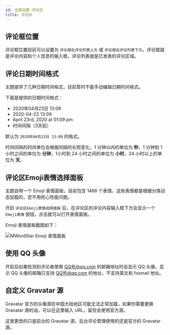 ```yaml
---
id: 主题设置-评论区
title: 评论区
---
```


## 评论框位置

评论框位置目前可以设置为 `评论框在评论列表上方` 或 `评论框在评论列表下方`。评论框就是评论内容和个人信息的输入框，评论列表就是已发表的评论区域。

## 评论日期时间格式

主题提供了几种日期时间格式，目前暂时不能手动编辑日期时间格式。

下面是提供的日期时间格式：

* 2020年04月23日 13:09
* 2020-04-23 13:09
* April 23rd, 2020 at 01:09 pm
* 时间间隔（3天前）

默认为 `2020年04月23日 13:09` 的格式。

时间间隔的时间单位会根据间隔的长短变化，1 分钟以内的单位为 **秒**，1 分钟到 1 小时之间的单位为 **分钟**，1小时到 24 小时之间的单位为 **小时**，24 小时以上的单位为 **天**。

## 评论区Emoji表情选择面板

主题自带一个 Emoji 表情面板，目前包含 1466 个表情，这些表情都是根据分类动态加载的，您不用担心性能问题。

开启 `评论区Emoji表情选择面板` 后，在评论区的评论内容输入框下方会显示一个 `Emoji表情` 按钮，点击就可以打开表情面板。

Emoji 表情面板截图如下：

![MWordStar Emoji 表情面板](/docs/emoji.jpeg)

## 使用 QQ 头像

开启后如果检测到评论者使用 QQ号@qq.com 的邮箱地址时会显示 QQ 头像。显示 QQ 头像的邮箱只支持 QQ号@qq.com 的地址，不支持英文和 foxmail 地址。

## 自定义 Gravatar 源

Gravatar 官方的头像源在中国大陆地区可能无法正常加载，如果你需要更换 Gravatar 源的话，可以在这里输入 URL，留空会使用官方源。

这里更改的只是前台的 Gravatar 源，后台评论管理使用的还是官方的 Gravatar 源。